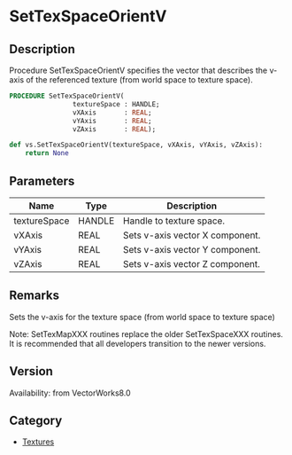 # SetTexSpaceOrientV

## Description
Procedure SetTexSpaceOrientV specifies the vector that describes the v-axis of the referenced texture (from world space to texture space).

```pascal
PROCEDURE SetTexSpaceOrientV(
				textureSpace : HANDLE;
				vXAxis       : REAL;
				vYAxis       : REAL;
				vZAxis       : REAL);
```

```python
def vs.SetTexSpaceOrientV(textureSpace, vXAxis, vYAxis, vZAxis):
    return None
```

## Parameters
|Name|Type|Description|
|---|---|---|
|textureSpace|HANDLE|Handle to texture space.|
|vXAxis|REAL|Sets v-axis vector X component.|
|vYAxis|REAL|Sets v-axis vector Y component.|
|vZAxis|REAL|Sets v-axis vector Z component.|

## Remarks
Sets the v-axis for the texture space (from world space to texture space)

Note: SetTexMapXXX routines replace the older SetTexSpaceXXX routines.  It is recommended that all developers transition to the newer versions.

## Version
Availability: from VectorWorks8.0

## Category
* [Textures](../Categories/Textures.md)

